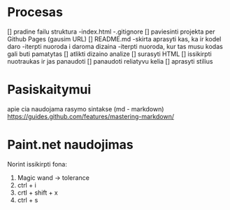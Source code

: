 # Procesas

[] pradine failu struktura
-index.html
-.gitignore
[] paviesinti projekta per Github Pages (gausim URL)
[] README.md
-skirta aprasyti kas, ka ir kodel daro
-iterpti nuoroda i daroma dizaina
-iterpti nuoroda, kur tas musu kodas gali buti pamatytas
[] atlikti dizaino analize
[] surasyti HTML
[] issikirpti nuotraukas ir jas panaudoti
[] panaudoti reliatyvu kelia
[] aprasyti stilius

# Pasiskaitymui

apie cia naudojama rasymo sintakse (md - markdown) https://guides.github.com/features/mastering-markdown/

# Paint.net naudojimas

Norint issikirpti fona:

1. Magic wand -> tolerance
2. ctrl + i
3. crtl + shift + x
4. ctrl + s
